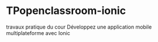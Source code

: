 # TPopenclassroom-ionic
travaux pratique du cour  Développez une application mobile multiplateforme avec Ionic 
